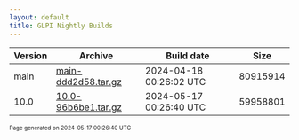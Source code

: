 ```yaml
---
layout: default
title: GLPI Nightly Builds
---
```


Version|Archive|Build date|Size
---|---|---|---
main|[main-ddd2d58.tar.gz](main-ddd2d58.tar.gz)|2024-04-18 00:26:02 UTC|80915914
10.0|[10.0-96b6be1.tar.gz](10.0-96b6be1.tar.gz)|2024-05-17 00:26:40 UTC|59958801

<font size="1">Page generated on 2024-05-17 00:26:40 UTC</font>
